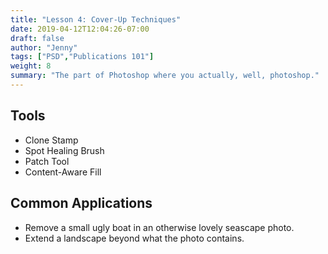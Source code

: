 ```yaml
---
title: "Lesson 4: Cover-Up Techniques"
date: 2019-04-12T12:04:26-07:00
draft: false
author: "Jenny"
tags: ["PSD","Publications 101"]
weight: 8
summary: "The part of Photoshop where you actually, well, photoshop."
---
```


## Tools

* Clone Stamp
* Spot Healing Brush
* Patch Tool
* Content-Aware Fill

## Common Applications

* Remove a small ugly boat in an otherwise lovely seascape photo.
* Extend a landscape beyond what the photo contains.